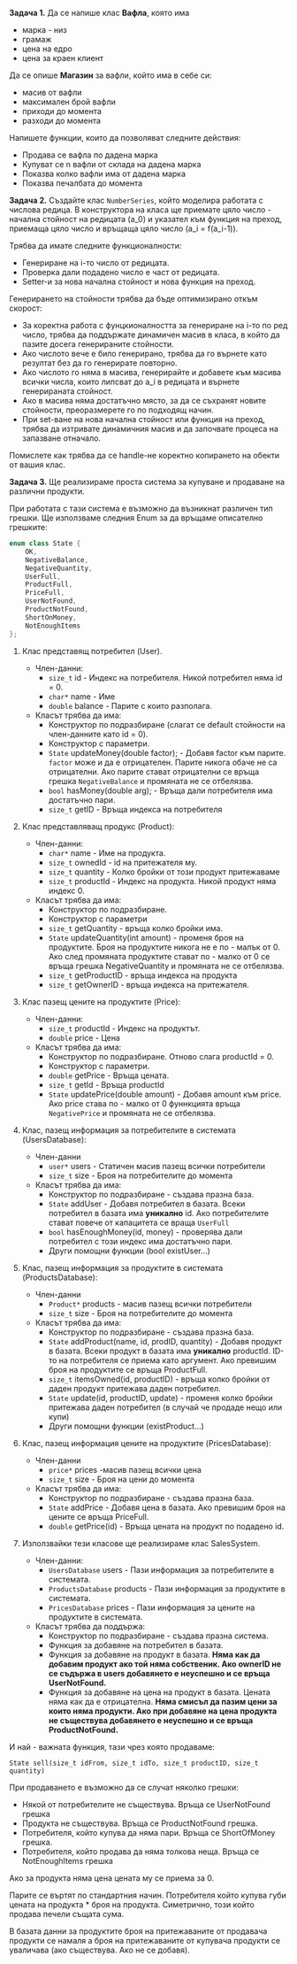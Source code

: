 **Задача 1.** Да се напише клас **Вафла**, която има
* марка - низ 
* грамаж
* цена на едро
* цена за краен клиент

Да се опише **Магазин** за вафли, който има в себе си:
* масив от вафли
* максимален брой вафли
* приходи до момента
* разходи до момента
  
Напишете функции, които да позволяват следните действия:
* Продава се вафла по дадена марка
* Купуват се n вафли от склада на дадена марка
* Показва колко вафли има от дадена марка
* Показва печалбата до момента

**Задача 2.**
Създайте клас `NumberSeries`, който моделира работата с числова редица. В конструктора на класа ще приемате цяло число - начална стойност на редицата (a_0) и указател към функция на преход, приемаща цяло число и връщаща цяло число (a_i = f(a_i-1)).

Трябва да имате следните функционалности:
* Генериране на i-то число от редицата.
* Проверка дали подадено число е част от редицата.
* Setter-и за нова начална стойност и нова функция на преход.

Генерирането на стойности трябва да бъде оптимизирано откъм скорост:
* За коректна работа с фунцкионалността за генериране на i-то по ред число, трябва да поддържате динамичен масив в класа, в който да пазите досега генерираните стойности.
* Ако числото вече е било генерирано, трябва да го върнете като резултат без да го генерирате повторно.
* Ако числото го няма в масива, генерирайте и добавете към масива всички числа, които липсват до a_i в редицата и върнете генерираната стойност. 
* Ако в масива няма достатъчно място, за да се съхранят новите стойности, преоразмерете го по подходящ начин.
* При set-ване на нова начална стойност или функция на преход, трябва да изтривате динамичния масив и да започвате процеса на запазване отначало.

Помислете как трябва да се handle-не коректно копирането на обекти от вашия клас.

**Задача 3.** Ще реализираме проста система за купуване и продаване на различни продукти.

При работата с тази система е възможно да възникнат различен тип грешки. Ще използваме следния Enum за да връщаме описателно грешките:

```cpp
enum class State {
    OK,
    NegativeBalance,
    NegativeQuantity,
    UserFull,
    ProductFull,
    PriceFull,
    UserNotFound,
    ProductNotFound,
    ShortOnMoney,
    NotEnoughItems
};
```

1. Клас представящ потребител (User).
    * Член-данни:
        - ```size_t``` id - Индекс на потребителя. Никой потребител няма id = 0.
        - ```char*``` name - Име 
        - ```double``` balance - Парите с които разполага.
    * Класът трябва да има:
      - Конструктор по подразбиране (слагат се default стойности на член-данните като id = 0).
      - Конструктор с параметри.
      - ```State``` updateMoney(double factor); - Добавя factor към парите. ```factor``` може и да е отрицателен. Парите никога обаче не са отрицателни. Ако парите стават отрицателни се връща грешка ```NegativeBalance``` и промяната не се отбелязва.
      - ```bool``` hasMoney(double arg);       - Връща дали потребителя има достатъчно пари.
      - ```size_t``` getID                     - Връща индекса на потребителя

1. Клас представляващ продукс (Product):
   * Член-данни:
     - ```char*``` name - Име на продукта.
     - ```size_t``` ownedId - id на притежателя му.
     - ```size_t``` quantity - Колко бройки от този продукт притежаваме
     - ```size_t``` productId - Индекс на продукта. Никой продукт няма индекс 0.
   * Класът трябва да има:
     - Конструктор по подразбиране.
     - Конструктор с параметри
     - ```size_t``` getQuantity - връща колко бройки има.
     - ```State``` updateQuantity(int amount) - променя броя на продуктите. Броя на продуктите никога не е по - малък от 0. Ако след промяната продуктите стават по - малко от 0 се връща грешка NegativeQuantity и промяната не се отбелязва.
     - ```size_t``` getProductID - връща индекса на продукта
     - ```size_t``` getOwnerID - връща индекса на притежателя.

2. Клас пазещ цените на продуктите (Price):
   * Член-данни:
     - ```size_t``` productId - Индекс на продуктът.
     - ```double``` price     - Цена
   * Класът трябва да има:
     - Конструктор по подразбиране. Отново слага productId = 0.
     - Конструктор с параметри.
     - ```double``` getPrice - Връща цената.
     - ```size_t``` getId    - Връща productId
     - ```State``` updatePrice(double amount) - Добавя amount към price. Ако price става по - малко от 0 фуннкцията връща ```NegativePrice``` и промяната не се отбелязва. 
       
3. Клас, пазещ информация за потребителите в системата (UsersDatabase):
   * Член-данни
     - ```user*``` users - Статичен масив пазещ всички потребители
     - ```size_t``` size   - Броя на потребителите до момента
   * Класът трябва да има:
     - Конструктор по подразбиране - създава празна база.
     - ```State``` addUser - Добавя потребител в базата. Всеки потребител в базата има **уникално** id. Ако потребителите стават повече от капацитета се враща ```UserFull```
     - ```bool``` hasEnoughMoney(id, money) - проверява дали потребител с този индекс има достатъчно пари.
     - Други помощни функции (bool existUser...)

4. Клас, пазещ информация за продуктите в системата (ProductsDatabase):
   * Член-данни
     - ```Product*``` products - масив пазещ всички потребители
     - ```size_t``` size   - Броя на потребителите до момента
   * Класът трябва да има:
     - Конструктор по подразбиране - създава празна база.
     - ```State``` addProduct(name, id, prodID, quantity) - Добавя продукт в базата. Всеки продукт в базата има **уникално** productId. ID-то на потребителя се приема като аргумент. Ако превишим броя на продуктите се връща ProductFull.
     - ```size_t``` itemsOwned(id, productID) - връща колко бройки от даден продукт притежава даден потребител.
     - ```State``` update(id, productID, update) - променя колко бройки притежава даден потребител (в случай че продаде нещо или купи)
     - Други помощни функции (existProduct...)

5. Клас, пазещ информация цените на продуктите (PricesDatabase):
   * Член-данни
     - ```price*``` prices -масив пазещ всички цена
     - ```size_t``` size   - Броя на цени до момента
   * Класът трябва да има:
     - Конструктор по подразбиране - създава празна база.
     - ```State``` addPrice - Добавя цена в базата. Ако превишим броя на цените се връща PriceFull.
     - ```double``` getPrice(id) - Връща цената на продукт по подадено id.

6. Използвайки тези класове ще реализираме клас SalesSystem.
   * Член-данни:
     - ```UsersDatabase``` users - Пази информация за потребителите в системата.
     - ```ProductsDatabase``` products - Пази информация за продуктите в системата.
     - ```PricesDatabase``` prices - Пази информация за цените на продуктите в системата.
   * Класът трябва да поддържа:
     - Конструктор по подразбиране - създава празна система.
     - Функция за добавяне на потребител в базата.
     - Функция за добавяне на продукт в базата. **Няма как да добавим продукт ако той няма собственик. Ако ownerID не се съдържа в users добавянето е неуспешно и се връща UserNotFound.**
     - Функция за добавяне на цена на продукт в базата. Цената няма как да е отрицателна. **Няма смисъл да пазим цени за които няма продукти. Ако при добавяне на цена продукта не съществува добавянето е неуспешно и се връща ProductNotFound.**

И най - важната функция, тази чрез която продаваме:

``` State sell(size_t idFrom, size_t idTo, size_t productID, size_t quantity) ```

При продаването е възможно да се случат няколко грешки:
- Някой от потребителите не съществува. Връща се UserNotFound грешка
- Продукта не съществува. Връща се ProductNotFound грешка.
- Потребителя, който купува да няма пари. Връща се ShortOfMoney грешка.
- Потребителя, който продава да няма толкова неща. Връща се NotEnoughItems грешка

Ако за продукта няма цена цената му се приема за 0.

Парите се въртят по стандартния начин. Потребителя който купува губи цената на продукта * броя на продукта.
Симетрично, този който продава печели същата сума.

В базата данни за продуктите броя на притежаваните от продавача продукти се намаля а броя на притежаваните от купувача продукти се уваличава (ако съществува. Ако не се добавя).
